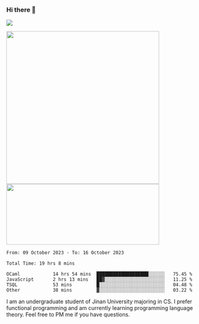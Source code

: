 ### Hi there 👋

<!--
**pe200012/pe200012** is a ✨ _special_ ✨ repository because its `README.md` (this file) appears on your GitHub profile.

Here are some ideas to get you started:

- 🔭 I’m currently working on ...
- 🌱 I’m currently learning ...
- 👯 I’m looking to collaborate on ...
- 🤔 I’m looking for help with ...
- 💬 Ask me about ...
- 📫 How to reach me: ...
- 😄 Pronouns: ...
- ⚡ Fun fact: ...
-->
![](https://www.codewars.com/users/pe200012/badges/large)
<p>
    <img width="400em" src="https://github-readme-stats-git-masterrstaa-rickstaa.vercel.app/api?username=pe200012&show_icons=true&icon_color=f44336&title_color=757de8&rank_icon=github">
    <img width="400em" height="159em" src="https://github-readme-stats-git-masterrstaa-rickstaa.vercel.app/api/top-langs/?username=pe200012&hide=html,cmake,css&title_color=757de8&layout=compact">
</p>

<!--START_SECTION:waka-->

```all_time
From: 09 October 2023 - To: 16 October 2023

Total Time: 19 hrs 8 mins

OCaml            14 hrs 54 mins  ███████████████████░░░░░░   75.45 %
JavaScript       2 hrs 13 mins   ██▓░░░░░░░░░░░░░░░░░░░░░░   11.25 %
TSQL             53 mins         █░░░░░░░░░░░░░░░░░░░░░░░░   04.48 %
Other            38 mins         ▓░░░░░░░░░░░░░░░░░░░░░░░░   03.22 %
```

<!--END_SECTION:waka-->

I am an undergraduate student of Jinan University majoring in CS. I prefer functional programming and am currently learning programming language theory. Feel free to PM me if you have questions.
